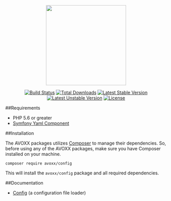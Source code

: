 <p align="center"><a href="https://avoxx.org"><img width="250"src="https://avoxx.org/assets/img/logos-components/config-components.svg"/></a></p>

<p align="center">
<a href="https://travis-ci.org/avoxx/config"><img title="Build Status" src="https://travis-ci.org/avoxx/config.svg?branch=master"/></a>
<a href="https://packagist.org/packages/avoxx/config"><img title="Total Downloads" src="https://poser.pugx.org/avoxx/config/downloads"/></a>
<a href="https://packagist.org/packages/avoxx/config"><img title="Latest Stable Version" src="https://poser.pugx.org/avoxx/config/v/stable"/></a>
<a href="https://packagist.org/packages/avoxx/config"><img title="Latest Unstable Version" src="https://poser.pugx.org/avoxx/config/v/unstable"/></a>
<a href="https://packagist.org/packages/avoxx/config"><img title="License" src="https://poser.pugx.org/avoxx/config/license"/></a>
</p>

##Requirements

* PHP 5.6 or greater
* [Symfony Yaml Component](https://github.com/symfony/Yaml)

##Installation

The AVOXX packages utilizes [Composer](https://getcomposer.org) to manage their dependencies.
So, before using any of the AVOXX packages, make sure you have Composer installed on your machine.

    composer require avoxx/config

This will install the `avoxx/config` package and all required dependencies.

##Documentation

* [Config](https://avoxx.org/docs/v1/config/config) (a configuration file loader)

